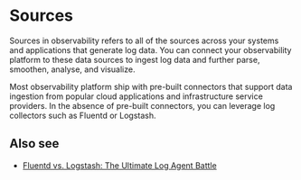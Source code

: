 # Sources

Sources in observability refers to all of the sources across your systems and applications that generate log data. You can connect your observability platform to these data sources to ingest log data and further parse, smoothen, analyse, and visualize. 

Most observability platform ship with pre-built connectors that support data ingestion from popular cloud applications and infrastructure service providers. In the absence of pre-built connectors, you can leverage log collectors such as Fluentd or Logstash. 

## Also see

- [Fluentd vs. Logstash: The Ultimate Log Agent Battle](https://logiq.ai/fluentd-vs-logstash-the-ultimate-log-battle/)